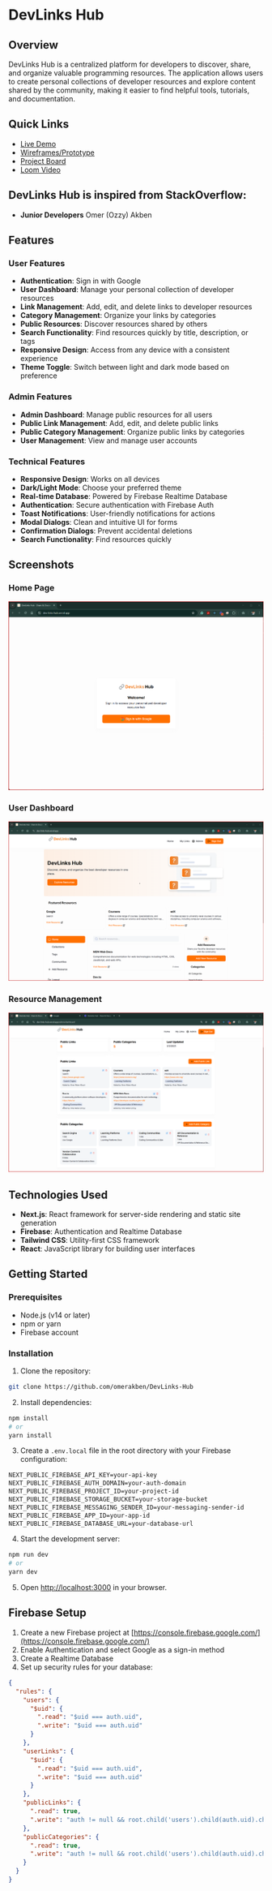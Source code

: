 # DevLinks Hub

## Overview
DevLinks Hub is a centralized platform for developers to discover, share, and organize valuable programming resources. The application allows users to create personal collections of developer resources and explore content shared by the community, making it easier to find helpful tools, tutorials, and documentation.

## Quick Links
- [Live Demo](https://dev-links-hub.vercel.app/)
- [Wireframes/Prototype](https://www.figma.com/design/1Hho9zZfAQgsqhB7kAAa1x/DevLinks-Capstone?node-id=0-1&t=kTE0wsSQUuruCZiP-1)
- [Project Board](https://github.com/users/omerakben/projects/12)
- [Loom Video](https://www.loom.com/share/b0dc10a0586b47c0b88055a9b37e999d?sid=7abe874e-3ff6-4418-955a-3e681d2111ca)


## DevLinks Hub is inspired from StackOverflow:
- **Junior Developers** Omer (Ozzy) Akben

## Features

### User Features
- **Authentication**: Sign in with Google
- **User Dashboard**: Manage your personal collection of developer resources
- **Link Management**: Add, edit, and delete links to developer resources
- **Category Management**: Organize your links by categories
- **Public Resources**: Discover resources shared by others
- **Search Functionality**: Find resources quickly by title, description, or tags
- **Responsive Design**: Access from any device with a consistent experience
- **Theme Toggle**: Switch between light and dark mode based on preference

### Admin Features
- **Admin Dashboard**: Manage public resources for all users
- **Public Link Management**: Add, edit, and delete public links
- **Public Category Management**: Organize public links by categories
- **User Management**: View and manage user accounts

### Technical Features
- **Responsive Design**: Works on all devices
- **Dark/Light Mode**: Choose your preferred theme
- **Real-time Database**: Powered by Firebase Realtime Database
- **Authentication**: Secure authentication with Firebase Auth
- **Toast Notifications**: User-friendly notifications for actions
- **Modal Dialogs**: Clean and intuitive UI for forms
- **Confirmation Dialogs**: Prevent accidental deletions
- **Search Functionality**: Find resources quickly

## Screenshots

### Home Page
![Home Page](public/images/screenshots/home-page.png)


### User Dashboard
![User Dashboard](public/images/screenshots/dashboard.png)


### Resource Management
![Resource Management](public/images/screenshots/resource-management.png)



## Technologies Used

- **Next.js**: React framework for server-side rendering and static site generation
- **Firebase**: Authentication and Realtime Database
- **Tailwind CSS**: Utility-first CSS framework
- **React**: JavaScript library for building user interfaces

## Getting Started

### Prerequisites

- Node.js (v14 or later)
- npm or yarn
- Firebase account

### Installation

1. Clone the repository:
```bash
git clone https://github.com/omerakben/DevLinks-Hub
```

2. Install dependencies:
```bash
npm install
# or
yarn install
```

3. Create a `.env.local` file in the root directory with your Firebase configuration:
```
NEXT_PUBLIC_FIREBASE_API_KEY=your-api-key
NEXT_PUBLIC_FIREBASE_AUTH_DOMAIN=your-auth-domain
NEXT_PUBLIC_FIREBASE_PROJECT_ID=your-project-id
NEXT_PUBLIC_FIREBASE_STORAGE_BUCKET=your-storage-bucket
NEXT_PUBLIC_FIREBASE_MESSAGING_SENDER_ID=your-messaging-sender-id
NEXT_PUBLIC_FIREBASE_APP_ID=your-app-id
NEXT_PUBLIC_FIREBASE_DATABASE_URL=your-database-url
```

4. Start the development server:
```bash
npm run dev
# or
yarn dev
```

5. Open [http://localhost:3000](http://localhost:3000) in your browser.

## Firebase Setup

1. Create a new Firebase project at [https://console.firebase.google.com/](https://console.firebase.google.com/)
2. Enable Authentication and select Google as a sign-in method
3. Create a Realtime Database
4. Set up security rules for your database:

```json
{
  "rules": {
    "users": {
      "$uid": {
        ".read": "$uid === auth.uid",
        ".write": "$uid === auth.uid"
      }
    },
    "userLinks": {
      "$uid": {
        ".read": "$uid === auth.uid",
        ".write": "$uid === auth.uid"
      }
    },
    "publicLinks": {
      ".read": true,
      ".write": "auth != null && root.child('users').child(auth.uid).child('isAdmin').val() === true"
    },
    "publicCategories": {
      ".read": true,
      ".write": "auth != null && root.child('users').child(auth.uid).child('isAdmin').val() === true"
    }
  }
}
```
